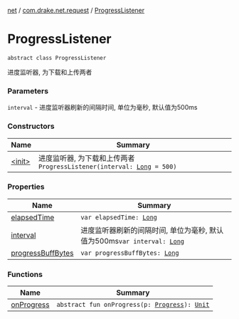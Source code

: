 [net](../../index.md) / [com.drake.net.request](../index.md) / [ProgressListener](./index.md)

# ProgressListener

`abstract class ProgressListener`

进度监听器, 为下载和上传两者

### Parameters

`interval` - 进度监听器刷新的间隔时间, 单位为毫秒, 默认值为500ms

### Constructors

| Name | Summary |
|---|---|
| [&lt;init&gt;](-init-.md) | 进度监听器, 为下载和上传两者`ProgressListener(interval: `[`Long`](https://kotlinlang.org/api/latest/jvm/stdlib/kotlin/-long/index.html)` = 500)` |

### Properties

| Name | Summary |
|---|---|
| [elapsedTime](elapsed-time.md) | `var elapsedTime: `[`Long`](https://kotlinlang.org/api/latest/jvm/stdlib/kotlin/-long/index.html) |
| [interval](interval.md) | 进度监听器刷新的间隔时间, 单位为毫秒, 默认值为500ms`var interval: `[`Long`](https://kotlinlang.org/api/latest/jvm/stdlib/kotlin/-long/index.html) |
| [progressBuffBytes](progress-buff-bytes.md) | `var progressBuffBytes: `[`Long`](https://kotlinlang.org/api/latest/jvm/stdlib/kotlin/-long/index.html) |

### Functions

| Name | Summary |
|---|---|
| [onProgress](on-progress.md) | `abstract fun onProgress(p: `[`Progress`](../-progress/index.md)`): `[`Unit`](https://kotlinlang.org/api/latest/jvm/stdlib/kotlin/-unit/index.html) |
